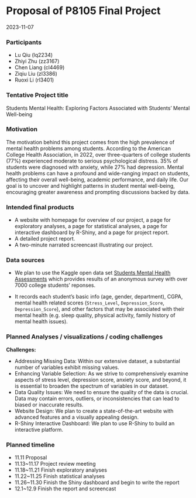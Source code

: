 Proposal of P8105 Final Project
================
2023-11-07

### Participants

- Lu Qiu (lq2234)
- Zhiyi Zhu (zz3167)
- Chen Liang (cl4469)
- Ziqiu Liu (zl3386)
- Ruoxi Li (rl3401)

### Tentative Project title

Students Mental Health: Exploring Factors Associated with Students’
Mental Well-being

### Motivation

The motivation behind this project comes from the high prevalence of
mental health problems among students. According to the American College
Health Association, in 2022, over three-quarters of college students
(77%) experienced moderate to serious psychological distress. 35% of
students were diagnosed with anxiety, while 27% had depression. Mental
health problems can have a profound and wide-ranging impact on students,
affecting their overall well-being, academic performance, and daily
life. Our goal is to uncover and highlight patterns in student mental
well-being, encouraging greater awareness and prompting discussions
backed by data.

### Intended final products

- A website with homepage for overview of our project, a page for
  exploratory analyses, a page for statistical analyses, a page for
  interactive dashboard by R-Shiny, and a page for project report.
- A detailed project report.
- A two-minute narrated screencast illustrating our project.

### Data sources

- We plan to use the Kaggle open data set [Students Mental Health
  Assessments](https://www.kaggle.com/datasets/sonia22222/students-mental-health-assessments/data)
  which provides results of an anonymous survey with over 7000 college
  students’ reponses.

- It records each student’s basic info (age, gender, department), CGPA,
  mental health related scores (`Stress_Level`, `Depression_Score`,
  `Depression_Score`), and other factors that may be associated with
  their mental health (e.g. sleep quality, physical activity, family
  history of mental health issues).

### Planned Analyses / visualizations / coding challenges

**Challenges:**

- Addressing Missing Data: Within our extensive dataset, a substantial
  number of variables exhibit missing values.
- Enhancing Variable Selection: As we strive to comprehensively examine
  aspects of stress level, depression score, anxiety score, and beyond,
  it is essential to broaden the spectrum of variables in our dataset.
- Data Quality Issues: We need to ensure the quality of the data is
  crucial. Data may contain errors, outliers, or inconsistencies that
  can lead to biased or inaccurate results.
- Website Design: We plan to create a state-of-the-art website with
  advanced features and a visually appealing design.
- R-Shiny Interactive Dashboard: We plan to use R-Shiny to build an
  interactive platform.

### Planned timeline

- 11.11 Proposal
- 11.13~11.17 Project review meeting
- 11.18~11.21 Finish exploratory analyses
- 11.22~11.25 Finish statistical analyses
- 11.26~11.30 Finish the Shiny dashboard and begin to write the report
- 12.1~12.9 Finish the report and screencast
